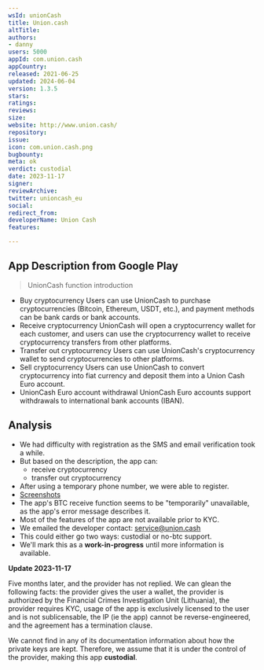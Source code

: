 ```yaml
---
wsId: unionCash
title: Union.cash
altTitle: 
authors:
- danny
users: 5000
appId: com.union.cash
appCountry: 
released: 2021-06-25
updated: 2024-06-04
version: 1.3.5
stars: 
ratings: 
reviews: 
size: 
website: http://www.union.cash/
repository: 
issue: 
icon: com.union.cash.png
bugbounty: 
meta: ok
verdict: custodial
date: 2023-11-17
signer: 
reviewArchive: 
twitter: unioncash_eu
social: 
redirect_from: 
developerName: Union Cash
features: 

---
```


## App Description from Google Play 

> UnionCash function introduction
-  Buy cryptocurrency
Users can use UnionCash to purchase cryptocurrencies (Bitcoin, Ethereum, USDT, etc.), and payment methods can be bank cards or bank accounts.
- Receive cryptocurrency
UnionCash will open a cryptocurrency wallet for each customer, and users can use the cryptocurrency wallet to receive cryptocurrency transfers from other platforms.
- Transfer out cryptocurrency
Users can use UnionCash's cryptocurrency wallet to send cryptocurrencies to other platforms.
- Sell cryptocurrency
Users can use UnionCash to convert cryptocurrency into fiat currency and deposit them into a Union Cash Euro account.
- UnionCash Euro account withdrawal
UnionCash Euro accounts support withdrawals to international bank accounts (IBAN).

## Analysis 

- We had difficulty with registration as the SMS and email verification took a while. 
- But based on the description, the app can:
   - receive cryptocurrency 
   - transfer out cryptocurrency 
- After using a temporary phone number, we were able to register. 
- [Screenshots](https://twitter.com/BitcoinWalletz/status/1666386462923968515)
- The app's BTC receive function seems to be "temporarily" unavailable, as the app's error message describes it. 
- Most of the features of the app are not available prior to KYC. 
- We emailed the developer contact: service@union.cash
- This could either go two ways: custodial or no-btc support. 
- We'll mark this as a **work-in-progress** until more information is available.

**Update 2023-11-17** 

Five months later, and the provider has not replied. We can glean the following facts: the provider gives the user a wallet, the provider is authorized by the Financial Crimes Investigation Unit (Lithuania), the provider requires KYC, usage of the app is exclusively licensed to the user and is not sublicensable, the IP (ie the app) cannot be reverse-engineered, and the agreement has a termination clause. 

We cannot find in any of its documentation information about how the private keys are kept. Therefore, we assume that it is under the control of the provider, making this app **custodial**.